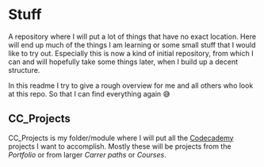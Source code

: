 # Stuff

A repository where I will put a lot of things that have no exact location. Here will end up much of the things I am
learning or some small stuff that I would like to try out. Especially this is now a kind of initial repository, from
which I can and will hopefully take some things later, when I build up a decent structure.

In this readme I try to give a rough overview for me and all others who look at this repo.
So that I can find everything again :sweat_smile:

## CC_Projects

CC_Projects is my folder/module where I will put all the [Codecademy](https://www.codecademy.com) projects I want to
accomplish. Mostly these will be
projects from the *Portfolio* or from larger *Carrer paths* or *Courses*. 